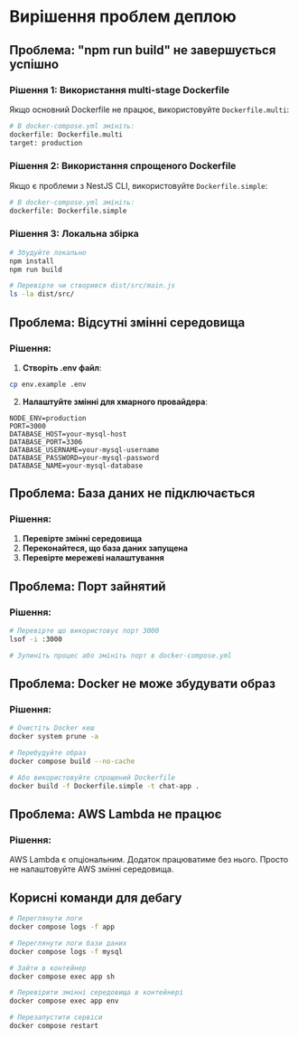 # Вирішення проблем деплою

## Проблема: "npm run build" не завершується успішно

### Рішення 1: Використання multi-stage Dockerfile

Якщо основний Dockerfile не працює, використовуйте `Dockerfile.multi`:

```bash
# В docker-compose.yml змініть:
dockerfile: Dockerfile.multi
target: production
```

### Рішення 2: Використання спрощеного Dockerfile

Якщо є проблеми з NestJS CLI, використовуйте `Dockerfile.simple`:

```bash
# В docker-compose.yml змініть:
dockerfile: Dockerfile.simple
```

### Рішення 3: Локальна збірка

```bash
# Збудуйте локально
npm install
npm run build

# Перевірте чи створився dist/src/main.js
ls -la dist/src/
```

## Проблема: Відсутні змінні середовища

### Рішення:

1. **Створіть .env файл**:
```bash
cp env.example .env
```

2. **Налаштуйте змінні для хмарного провайдера**:
```env
NODE_ENV=production
PORT=3000
DATABASE_HOST=your-mysql-host
DATABASE_PORT=3306
DATABASE_USERNAME=your-mysql-username
DATABASE_PASSWORD=your-mysql-password
DATABASE_NAME=your-mysql-database
```

## Проблема: База даних не підключається

### Рішення:

1. **Перевірте змінні середовища**
2. **Переконайтеся, що база даних запущена**
3. **Перевірте мережеві налаштування**

## Проблема: Порт зайнятий

### Рішення:

```bash
# Перевірте що використовує порт 3000
lsof -i :3000

# Зупиніть процес або змініть порт в docker-compose.yml
```

## Проблема: Docker не може збудувати образ

### Рішення:

```bash
# Очистіть Docker кеш
docker system prune -a

# Перебудуйте образ
docker compose build --no-cache

# Або використовуйте спрощений Dockerfile
docker build -f Dockerfile.simple -t chat-app .
```

## Проблема: AWS Lambda не працює

### Рішення:

AWS Lambda є опціональним. Додаток працюватиме без нього. Просто не налаштовуйте AWS змінні середовища.

## Корисні команди для дебагу

```bash
# Переглянути логи
docker compose logs -f app

# Переглянути логи бази даних
docker compose logs -f mysql

# Зайти в контейнер
docker compose exec app sh

# Перевірити змінні середовища в контейнері
docker compose exec app env

# Перезапустити сервіси
docker compose restart
``` 